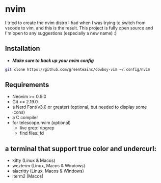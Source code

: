 # nvim
I tried to create the nvim distro I had when I was trying to switch from vscode to vim, and this is the result. This project is fully open source and I'm open to any suggestions (especially a new name) :)
## Installation
- ***Make sure to back up your nvim config***
```bash
git clone https://github.com/greenteainc/cowboy-vim ~/.config/nvim
```
## Requirements
- Neovim >= 0.9.0
- Git >= 2.19.0 
- a Nerd Font(v3.0 or greater) (optional, but needed to display some icons)
- a C compiler
- for telescope.nvim (optional)
  - live grep: ripgrep
  - find files: fd
## a terminal that support true color and undercurl:
- kitty (Linux & Macos)
- wezterm (Linux, Macos & Windows)
- alacritty (Linux, Macos & Windows)
- iterm2 (Macos)
